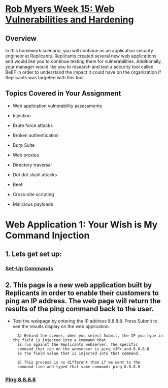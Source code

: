 
# <u> Rob Myers Week 15: Web Vulnerabilities and Hardening</u> 

## Overview

In this homework scenario, you will continue as an application security engineer at Replicants. Replicants created several new web applications and would like you to continue testing them for vulnerabilities. Additionally, your manager would like you to research and test a security tool called BeEF in order to understand the impact it could have on the organization if Replicants was targeted with this tool.

## Topics Covered in Your Assignment

* Web application vulnerability assessments

* Injection

* Brute force attacks

* Broken authentication

* Burp Suite

* Web proxies

* Directory traversal

* Dot dot slash attacks

* Beef

* Cross-site scripting

* Malicious payloads

# Web Application 1: Your Wish is My Command Injection 

## 1. Lets get set up:

### [Set-Up Commands](IMAGE/1.md) 

## 2. This page is a new web application built by Replicants in order to enable their customers to ping an IP address. The web page will return the results of the ping command back to the user.

* Test the webpage by entering the IP address 8.8.8.8. Press Submit to see the results display on the web application.

        A) Behind the scenes, when you select Submit, the IP you type in the field is injected into a command that 
        is run against the Replicants webserver. The specific 
        command that ran on the webserver is ping <IP> and 8.8.8.8 
        is the field value that is injected into that command.

        B) This process is no different than if we went to the 
        command line and typed that same command: ping 8.8.8.8

### [Ping 8.8.8.8](IMAGE/ping.md) 












